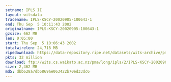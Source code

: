 ```yaml
---
setname: IPLS II
layout: witsdata
tracename: IPLS-KSCY-20020905-100643-1
end: Thu Sep  5 10:11:43 2002
originalname: IPLS-KSCY-20020905-100643-1
gzsize: 662 MB
len: 0:05:00
start: Thu Sep  5 10:06:43 2002
totalwirelen: 24,718 MB
ripedownload: https://data-repository.ripe.net/datasets/wits-archive/pma/long/ipls/2/IPLS-KSCY-20020905-100643-1.gz
pkts: 32 million
download: ftp://wits.cs.waikato.ac.nz/pma/long/ipls/2/IPLS-KSCY-20020905-100643-1.gz
size: 2,462 MB
md5: dbb628a7db5869ae063422b70ed33dc6
---
```

